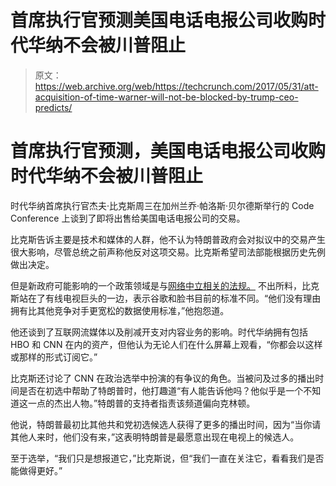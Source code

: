 # 首席执行官预测美国电话电报公司收购时代华纳不会被川普阻止 

> 原文：<https://web.archive.org/web/https://techcrunch.com/2017/05/31/att-acquisition-of-time-warner-will-not-be-blocked-by-trump-ceo-predicts/>

# 首席执行官预测，美国电话电报公司收购时代华纳不会被川普阻止

时代华纳首席执行官杰夫·比克斯周三在加州兰乔·帕洛斯·贝尔德斯举行的 Code Conference 上谈到了即将出售给美国电话电报公司的交易。

比克斯告诉主要是技术和媒体的人群，他不认为特朗普政府会对拟议中的交易产生很大影响，尽管总统之前声称他反对这项交易。比克斯希望司法部能根据历史先例做出决定。

但是新政府可能影响的一个政策领域是与[网络中立相关的法规。](https://web.archive.org/web/20221005194819/https://www.fcc.gov/general/open-internet) 不出所料，比克斯站在了有线电视巨头的一边，表示谷歌和脸书目前的标准不同。“他们没有理由拥有比其他竞争对手更宽松的数据使用标准，”他抱怨道。

他还谈到了互联网流媒体以及削减开支对内容业务的影响。时代华纳拥有包括 HBO 和 CNN 在内的资产，但他认为无论人们在什么屏幕上观看，“你都会以这样或那样的形式订阅它。”

比克斯还讨论了 CNN 在政治选举中扮演的有争议的角色。当被问及过多的播出时间是否在初选中帮助了特朗普时，他打趣道“有人能告诉他吗？他似乎是一个不知道这一点的杰出人物。”特朗普的支持者指责该频道偏向克林顿。

他说，特朗普最初比其他共和党初选候选人获得了更多的播出时间，因为“当你请其他人来时，他们没有来，”这表明特朗普是最愿意出现在电视上的候选人。

至于选举，“我们只是想报道它，”比克斯说，但“我们一直在关注它，看看我们是否能做得更好。”